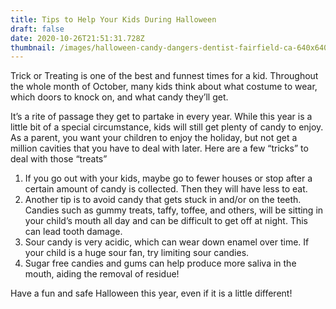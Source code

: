 ```yaml
---
title: Tips to Help Your Kids During Halloween
draft: false
date: 2020-10-26T21:51:31.728Z
thumbnail: /images/halloween-candy-dangers-dentist-fairfield-ca-640x640.jpeg
---
```

Trick or Treating is one of the best and funnest times for a kid. Throughout the whole month of October, many kids think about what costume to wear, which doors to knock on, and what candy they’ll get.  

It’s a rite of passage they get to partake in every year.  While this year is a little bit of a special circumstance, kids will still get plenty of candy to enjoy.  As a parent, you want your children to enjoy the holiday, but not get a million cavities that you have to deal with later. Here are a few “tricks” to deal with those “treats”

1. If you go out with your kids, maybe go to fewer houses or stop after a certain amount of candy is collected.  Then they will have less to eat.
2. Another tip is to avoid candy that gets stuck in  and/or on the teeth. Candies such as gummy treats, taffy, toffee, and others, will be sitting in your child’s mouth all day and can be difficult to get off at night. This can lead tooth damage. 
3. Sour candy is very acidic, which can wear down enamel over time. If your child is a huge sour fan, try limiting sour candies.
4. Sugar free candies and gums can help produce more saliva in the mouth, aiding the removal of residue!

Have a fun and safe Halloween this year, even if it is a little different!